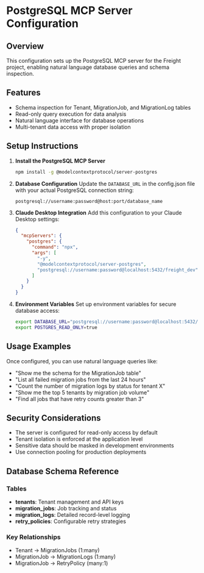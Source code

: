 # PostgreSQL MCP Server Configuration

## Overview
This configuration sets up the PostgreSQL MCP server for the Freight project, enabling natural language database queries and schema inspection.

## Features
- Schema inspection for Tenant, MigrationJob, and MigrationLog tables
- Read-only query execution for data analysis
- Natural language interface for database operations
- Multi-tenant data access with proper isolation

## Setup Instructions

1. **Install the PostgreSQL MCP Server**
   ```bash
   npm install -g @modelcontextprotocol/server-postgres
   ```

2. **Database Configuration**
   Update the `DATABASE_URL` in the config.json file with your actual PostgreSQL connection string:
   ```
   postgresql://username:password@host:port/database_name
   ```

3. **Claude Desktop Integration**
   Add this configuration to your Claude Desktop settings:
   ```json
   {
     "mcpServers": {
       "postgres": {
         "command": "npx",
         "args": [
           "-y", 
           "@modelcontextprotocol/server-postgres",
           "postgresql://username:password@localhost:5432/freight_dev"
         ]
       }
     }
   }
   ```

4. **Environment Variables**
   Set up environment variables for secure database access:
   ```bash
   export DATABASE_URL="postgresql://username:password@localhost:5432/freight_dev"
   export POSTGRES_READ_ONLY=true
   ```

## Usage Examples

Once configured, you can use natural language queries like:

- "Show me the schema for the MigrationJob table"
- "List all failed migration jobs from the last 24 hours"  
- "Count the number of migration logs by status for tenant X"
- "Show me the top 5 tenants by migration job volume"
- "Find all jobs that have retry counts greater than 3"

## Security Considerations

- The server is configured for read-only access by default
- Tenant isolation is enforced at the application level
- Sensitive data should be masked in development environments
- Use connection pooling for production deployments

## Database Schema Reference

### Tables
- **tenants**: Tenant management and API keys
- **migration_jobs**: Job tracking and status
- **migration_logs**: Detailed record-level logging
- **retry_policies**: Configurable retry strategies

### Key Relationships
- Tenant → MigrationJobs (1:many)
- MigrationJob → MigrationLogs (1:many)
- MigrationJob → RetryPolicy (many:1)